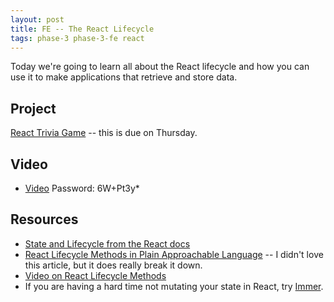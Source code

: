 ```yaml
---
layout: post
title: FE -- The React Lifecycle
tags: phase-3 phase-3-fe react
---
```


Today we're going to learn all about the React lifecycle and how you can use it to make applications that retrieve and store data.

## Project

[React Trivia Game](https://classroom.github.com/a/iQCme5Su) -- this is due on Thursday.

## Video

- [Video](https://us02web.zoom.us/rec/share/opF7I-3a-1NOQaPy-VqCA5YgN5W-X6a80Cce-foIzUtPvj-LfwUqXLON3216YodP) Password: 6W+Pt3y\*

## Resources

- [State and Lifecycle from the React docs](https://reactjs.org/docs/state-and-lifecycle.html)
- [React Lifecycle Methods in Plain Approachable Language](https://blog.logrocket.com/the-new-react-lifecycle-methods-in-plain-approachable-language-61a2105859f3/) -- I didn't love this article, but it does really break it down.
- [Video on React Lifecycle Methods](https://www.youtube.com/watch?v=7iHepe36m0c&feature=youtu.be)
- If you are having a hard time not mutating your state in React, try [Immer](https://immerjs.github.io/immer/docs/introduction).
